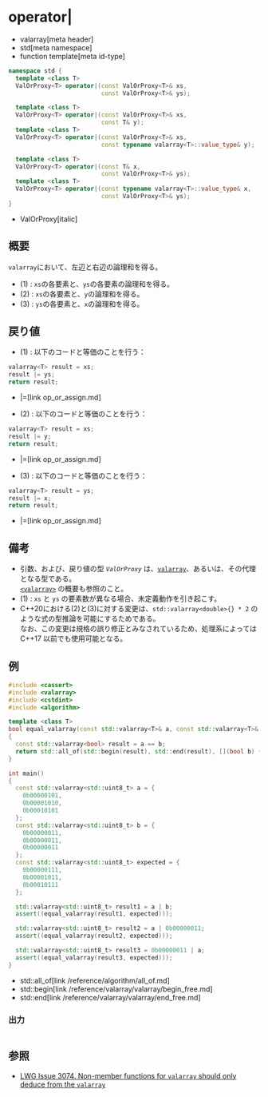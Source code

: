 # operator|
* valarray[meta header]
* std[meta namespace]
* function template[meta id-type]

```cpp
namespace std {
  template <class T>
  ValOrProxy<T> operator|(const ValOrProxy<T>& xs,
                          const ValOrProxy<T>& ys);                     // (1)

  template <class T>
  ValOrProxy<T> operator|(const ValOrProxy<T>& xs,
                          const T& y);                                  // (2) C++17 まで
  template <class T>
  ValOrProxy<T> operator|(const ValOrProxy<T>& xs,
                          const typename valarray<T>::value_type& y);   // (2) C++20 から

  template <class T>
  ValOrProxy<T> operator|(const T& x,
                          const ValOrProxy<T>& ys);                     // (3) C++17 まで
  template <class T>
  ValOrProxy<T> operator|(const typename valarray<T>::value_type& x,
                          const ValOrProxy<T>& ys);                     // (3) C++20 から
}
```
* ValOrProxy[italic]

## 概要
`valarray`において、左辺と右辺の論理和を得る。

- (1) : `xs`の各要素と、`ys`の各要素の論理和を得る。
- (2) : `xs`の各要素と、`y`の論理和を得る。
- (3) : `ys`の各要素と、`x`の論理和を得る。


## 戻り値
- (1) : 以下のコードと等価のことを行う：

```cpp
valarray<T> result = xs;
result |= ys;
return result;
```
* |=[link op_or_assign.md]


- (2) : 以下のコードと等価のことを行う：

```cpp
valarray<T> result = xs;
result |= y;
return result;
```
* |=[link op_or_assign.md]


- (3) : 以下のコードと等価のことを行う：

```cpp
valarray<T> result = ys;
result |= x;
return result;
```
* |=[link op_or_assign.md]


## 備考
- 引数、および、戻り値の型 *`ValOrProxy`* は、[`valarray`](../valarray.md)、あるいは、その代理となる型である。  
	[`<valarray>`](../../valarray.md) の概要も参照のこと。
- (1) : `xs` と `ys` の要素数が異なる場合、未定義動作を引き起こす。
- C++20における(2)と(3)に対する変更は、`std::valarray<double>{} * 2` のような式の型推論を可能にするためである。  
	なお、この変更は規格の誤り修正とみなされているため、処理系によっては C++17 以前でも使用可能となる。


## 例
```cpp example
#include <cassert>
#include <valarray>
#include <cstdint>
#include <algorithm>

template <class T>
bool equal_valarray(const std::valarray<T>& a, const std::valarray<T>& b)
{
  const std::valarray<bool> result = a == b;
  return std::all_of(std::begin(result), std::end(result), [](bool b) { return b; });
}

int main()
{
  const std::valarray<std::uint8_t> a = {
    0b00000101,
    0b00001010,
    0b00010101
  };
  const std::valarray<std::uint8_t> b = {
    0b00000011,
    0b00000011,
    0b00000011
  };
  const std::valarray<std::uint8_t> expected = {
    0b00000111,
    0b00001011,
    0b00010111
  };

  std::valarray<std::uint8_t> result1 = a | b;
  assert((equal_valarray(result1, expected)));

  std::valarray<std::uint8_t> result2 = a | 0b00000011;
  assert((equal_valarray(result2, expected)));

  std::valarray<std::uint8_t> result3 = 0b00000011 | a;
  assert((equal_valarray(result3, expected)));
}
```
* std::all_of[link /reference/algorithm/all_of.md]
* std::begin[link /reference/valarray/valarray/begin_free.md]
* std::end[link /reference/valarray/valarray/end_free.md]

### 出力
```
```


## 参照
- [LWG Issue 3074. Non-member functions for `valarray` should only deduce from the `valarray`](https://wg21.cmeerw.net/lwg/issue3074)
